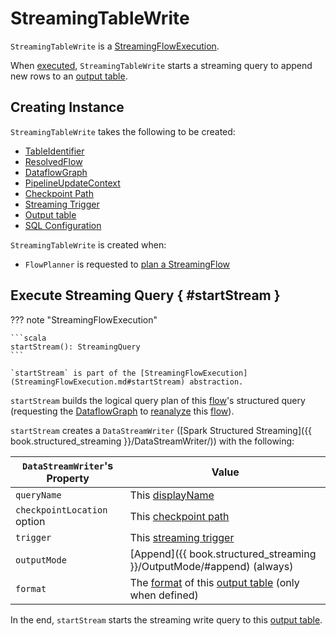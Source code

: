 # StreamingTableWrite

`StreamingTableWrite` is a [StreamingFlowExecution](StreamingFlowExecution.md).

When [executed](#startStream), `StreamingTableWrite` starts a streaming query to append new rows to an [output table](#destination).

## Creating Instance

`StreamingTableWrite` takes the following to be created:

* <span id="identifier"> [TableIdentifier](FlowExecution.md#identifier)
* <span id="flow"> [ResolvedFlow](StreamingFlowExecution.md#flow)
* <span id="graph"> [DataflowGraph](DataflowGraph.md)
* <span id="updateContext"> [PipelineUpdateContext](FlowExecution.md#updateContext)
* <span id="checkpointPath"> [Checkpoint Path](StreamingFlowExecution.md#checkpointPath)
* <span id="trigger"> [Streaming Trigger](StreamingFlowExecution.md#trigger)
* <span id="destination"> [Output table](FlowExecution.md#destination)
* <span id="sqlConf"> [SQL Configuration](StreamingFlowExecution.md#sqlConf)

`StreamingTableWrite` is created when:

* `FlowPlanner` is requested to [plan a StreamingFlow](FlowPlanner.md#plan)

## Execute Streaming Query { #startStream }

??? note "StreamingFlowExecution"

    ```scala
    startStream(): StreamingQuery
    ```

    `startStream` is part of the [StreamingFlowExecution](StreamingFlowExecution.md#startStream) abstraction.

`startStream` builds the logical query plan of this [flow](#flow)'s structured query (requesting the [DataflowGraph](#graph) to [reanalyze](DataflowGraph.md#reanalyzeFlow) this [flow](#flow)).

`startStream` creates a `DataStreamWriter` ([Spark Structured Streaming]({{ book.structured_streaming }}/DataStreamWriter/)) with the following:

`DataStreamWriter`'s Property | Value
-|-
 `queryName` | This [displayName](FlowExecution.md#displayName)
 `checkpointLocation` option | This [checkpoint path](#checkpointPath)
 `trigger` | This [streaming trigger](#trigger)
 `outputMode` | [Append]({{ book.structured_streaming }}/OutputMode/#append) (always)
 `format` | The [format](Table.md#format) of this [output table](#destination) (only when defined)

In the end, `startStream` starts the streaming write query to this [output table](#destination).
